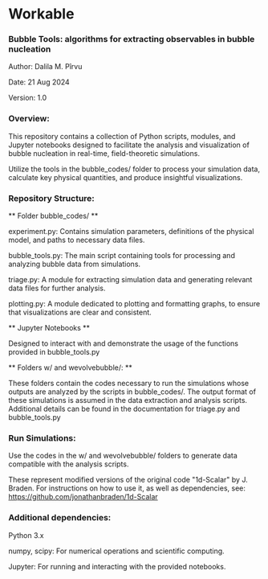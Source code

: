# Workable

### Bubble Tools:  algorithms for extracting observables in bubble nucleation

Author: Dalila M. Pîrvu

Date: 21 Aug 2024

Version: 1.0

### Overview:

This repository contains a collection of Python scripts, modules, and Jupyter notebooks designed to facilitate the analysis and visualization of bubble nucleation in real-time, field-theoretic simulations.

Utilize the tools in the bubble_codes/ folder to process your simulation data, calculate key physical quantities, and produce insightful visualizations.

### Repository Structure:

** Folder bubble_codes/ **

experiment.py: Contains simulation parameters, definitions of the physical model, and paths to necessary data files.

bubble_tools.py: The main script containing tools for processing and analyzing bubble data from simulations.

triage.py: A module for extracting simulation data and generating relevant data files for further analysis.

plotting.py: A module dedicated to plotting and formatting graphs, to ensure that visualizations are clear and consistent.

** Jupyter Notebooks **

Designed to interact with and demonstrate the usage of the functions provided in bubble_tools.py

** Folders w/ and wevolvebubble/: **

These folders contain the codes necessary to run the simulations whose outputs are analyzed by the scripts in bubble_codes/. The output format of these simulations is assumed in the data extraction and analysis scripts. Additional details can be found in the documentation for triage.py and bubble_tools.py

### Run Simulations: 

Use the codes in the w/ and wevolvebubble/ folders to generate data compatible with the analysis scripts.

These represent modified versions of the original code "1d-Scalar" by J. Braden. For instructions on how to use it, as well as dependencies, see: https://github.com/jonathanbraden/1d-Scalar


### Additional dependencies:

Python 3.x

numpy, scipy: For numerical operations and scientific computing.

Jupyter: For running and interacting with the provided notebooks.

